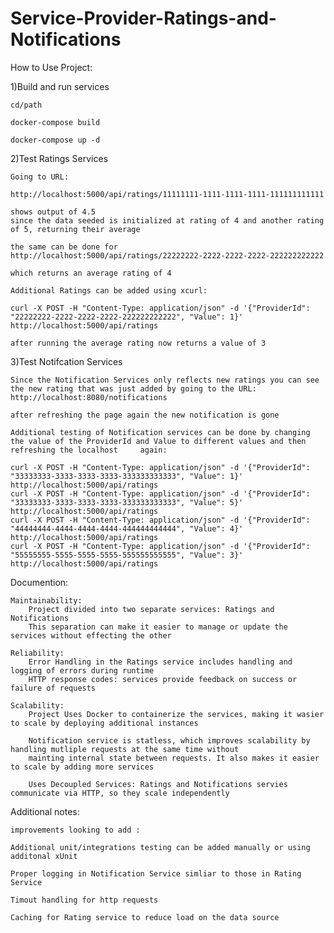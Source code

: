 # Service-Provider-Ratings-and-Notifications

How to Use Project:

1)Build and run services 
	
	cd/path
	
	docker-compose build
	
	docker-compose up -d
	
	
2)Test Ratings Services

	Going to URL:

	http://localhost:5000/api/ratings/11111111-1111-1111-1111-111111111111
	
	shows output of 4.5
	since the data seeded is initialized at rating of 4 and another rating of 5, returning their average
	
	the same can be done for
	http://localhost:5000/api/ratings/22222222-2222-2222-2222-222222222222
	
	which returns an average rating of 4
	
	Additional Ratings can be added using xcurl:
	
	curl -X POST -H "Content-Type: application/json" -d '{"ProviderId": "22222222-2222-2222-2222-222222222222", "Value": 1}' http://localhost:5000/api/ratings
	
	after running the average rating now returns a value of 3
	
3)Test Notifcation Services

	Since the Notification Services only reflects new ratings you can see the new rating that was just added by going to the URL:
	http://localhost:8080/notifications
	
	after refreshing the page again the new notification is gone
	
	Additional testing of Notification services can be done by changing the value of the ProviderId and Value to different values and then refreshing the localhost 	again:
	
	curl -X POST -H "Content-Type: application/json" -d '{"ProviderId": "33333333-3333-3333-3333-333333333333", "Value": 1}' http://localhost:5000/api/ratings
	curl -X POST -H "Content-Type: application/json" -d '{"ProviderId": "33333333-3333-3333-3333-333333333333", "Value": 5}' http://localhost:5000/api/ratings
	curl -X POST -H "Content-Type: application/json" -d '{"ProviderId": "44444444-4444-4444-4444-444444444444", "Value": 4}' http://localhost:5000/api/ratings
	curl -X POST -H "Content-Type: application/json" -d '{"ProviderId": "55555555-5555-5555-5555-555555555555", "Value": 3}' http://localhost:5000/api/ratings



Documention:

	Maintainability:
		Project divided into two separate services: Ratings and Notifications
		This separation can make it easier to manage or update the services without effecting the other

	Reliability:
		Error Handling in the Ratings service includes handling and logging of errors during runtime
		HTTP response codes: services provide feedback on success or failure of requests

	Scalability:
		Project Uses Docker to containerize the services, making it wasier to scale by deploying additional instances

		Notification service is statless, which improves scalability by handling mutliple requests at the same time without
		mainting internal state between requests. It also makes it easier to scale by adding more services

		Uses Decoupled Services: Ratings and Notifications servies communicate via HTTP, so they scale independently


Additional notes:

	improvements looking to add :

	Additional unit/integrations testing can be added manually or using additonal xUnit

	Proper logging in Notification Service simliar to those in Rating Service

	Timout handling for http requests

	Caching for Rating service to reduce load on the data source




